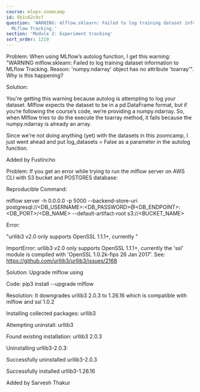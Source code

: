 ```yaml
---
course: mlops-zoomcamp
id: 6b1c62c9cf
question: 'WARNING: mlflow.sklearn: Failed to log training dataset information to
  MLflow Tracking.'
section: 'Module 2: Experiment tracking'
sort_order: 1210
---
```


Problem: When using MLflow’s autolog function, I get this warning: "WARNING mlflow.sklearn: Failed to log training dataset information to MLflow Tracking. Reason: 'numpy.ndarray' object has no attribute 'toarray'". Why is this happening?

Solution:

You're getting this warning because autolog is attempting to log your dataset. Mlflow expects the dataset to be in a pd.DataFrame format, but if you’re following the course’s code, we’re providing a numpy.ndarray. So, when Mlflow tries to do the execute the toarray method, it fails because the numpy.ndarray is already an array.

Since we're not doing anything (yet) with the datasets in this zoomcamp, I just went ahead and put log_datasets = False as a parameter in the autolog function.

Added by Fustincho

Problem: If you get an error while trying to run the mlflow server on AWS CLI with S3 bucket and POSTGRES database:

Reproducible Command:

mlflow server -h 0.0.0.0 -p 5000 --backend-store-uri postgresql://<DB_USERNAME>:<DB_PASSWORD>@<DB_ENDPOINT>:<DB_PORT>/<DB_NAME> --default-artifact-root s3://<BUCKET_NAME>

Error:

"urllib3 v2.0 only supports OpenSSL 1.1.1+, currently "

ImportError: urllib3 v2.0 only supports OpenSSL 1.1.1+, currently the 'ssl' module is compiled with 'OpenSSL 1.0.2k-fips  26 Jan 2017'. See: https://github.com/urllib3/urllib3/issues/2168

Solution: Upgrade mlflow using

Code: pip3 install --upgrade mlflow

Resolution: It downgrades urllib3 2.0.3 to 1.26.16 which is compatible with mlflow and ssl 1.0.2

Installing collected packages: urllib3

Attempting uninstall: urllib3

Found existing installation: urllib3 2.0.3

Uninstalling urllib3-2.0.3:

Successfully uninstalled urllib3-2.0.3

Successfully installed urllib3-1.26.16

Added by Sarvesh Thakur

